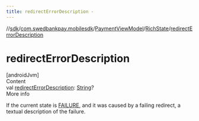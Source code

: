 ```yaml
---
title: redirectErrorDescription -
---
```

//[sdk](../../../../index)/[com.swedbankpay.mobilesdk](../../index)/[PaymentViewModel](../index)/[RichState](index)/[redirectErrorDescription](redirect-error-description)



# redirectErrorDescription  
[androidJvm]  
Content  
val [redirectErrorDescription](redirect-error-description): [String](https://kotlinlang.org/api/latest/jvm/stdlib/kotlin/-string/index.html)?  
More info  


If the current state is [FAILURE](../-state/-f-a-i-l-u-r-e/index), and it was caused by a failing redirect, a textual description of the failure.

  



